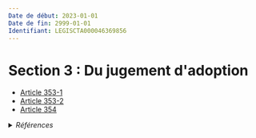 ```yaml
---
Date de début: 2023-01-01
Date de fin: 2999-01-01
Identifiant: LEGISCTA000046369856
---
```


<h1>Section 3 : Du jugement d'adoption</h1>

- [Article 353-1](article_353-1.md)
- [Article 353-2](article_353-2.md)
- [Article 354](article_354.md)

<details>
  <summary><em>Références</em></summary>

  <h2>Articles faisant référence à la section</h2>
  
  <ul>
    <li>
      <a href="https://legal.tricoteuses.fr//redirection/LEGIARTI000046369152?vers=git&vers=legifrance">Ordonnance n° 2022-1292 du 5 octobre 2022 prise en application de l'article 18 de la loi n° 2022-219 du 21 février 2022 visant à réformer l'adoption - article 8 ENTIEREMENT_MODIF</a> CREE source
    </li>
  </ul>
</details>
